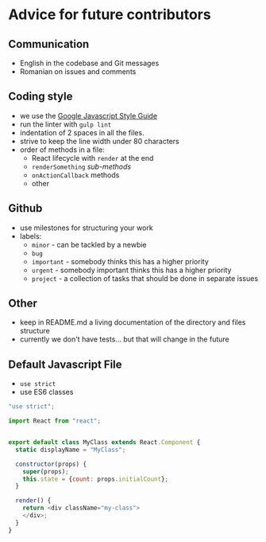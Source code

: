 # Advice for future contributors

## Communication

- English in the codebase and Git messages
- Romanian on issues and comments

## Coding style

- we use the [Google Javascript Style Guide](http://google.github.io/styleguide/javascriptguide.xml)
- run the linter with `gulp lint`
- indentation of 2 spaces in all the files.
- strive to keep the line width under 80 characters
- order of methods in a file:
  - React lifecycle with `render` at the end
  - `renderSomething` _sub-methods_
  - `onActionCallback` methods
  - other

## Github

- use milestones for structuring your work
- labels:
  - `minor` - can be tackled by a newbie
  - `bug`
  - `important` - somebody thinks this has a higher priority
  - `urgent` - somebody important thinks this has a higher priority
  - `project` - a collection of tasks that should be done in separate issues

## Other

- keep in README.md a living documentation of the directory and files structure
- currently we don't have tests... but that will change in the future

## Default Javascript File

- `use strict`
- use ES6 classes

```js
"use strict";

import React from "react";


export default class MyClass extends React.Component {
  static displayName = "MyClass";

  constructor(props) {
    super(props);
    this.state = {count: props.initialCount};
  }

  render() {
    return <div className="my-class">
    </div>;
  }
}
```
